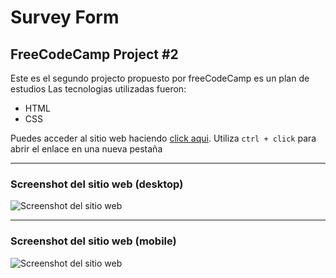 # Survey Form

## FreeCodeCamp Project #2

Este es el segundo projecto propuesto por freeCodeCamp es un plan de estudios
Las tecnologias utilizadas fueron:

- HTML
- CSS

Puedes acceder al sitio web haciendo [click aqui](https://jruizsilva-survey-form.netlify.app/). Utiliza `ctrl + click` para abrir el enlace en una nueva pestaña

---

### Screenshot del sitio web (desktop)

![Screenshot del sitio web](https://awesomescreenshot.s3.amazonaws.com/image/1849999/6210278-91416dfd3e59e9261dbf78ad6099d50e.png?X-Amz-Algorithm=AWS4-HMAC-SHA256&X-Amz-Credential=AKIAJSCJQ2NM3XLFPVKA%2F20210218%2Fus-east-1%2Fs3%2Faws4_request&X-Amz-Date=20210218T183545Z&X-Amz-Expires=28800&X-Amz-SignedHeaders=host&X-Amz-Signature=22cffff9dbf3b8515f3c25eed810f27d45bf11231bcfe99ce8f4f3fe585af657 "Vista del sitio en desktop")

---

### Screenshot del sitio web (mobile)

![Screenshot del sitio web](https://awesomescreenshot.s3.amazonaws.com/image/1849999/6210283-111ea9438df103bee8ce3fea8ea468ab.png?X-Amz-Algorithm=AWS4-HMAC-SHA256&X-Amz-Credential=AKIAJSCJQ2NM3XLFPVKA%2F20210218%2Fus-east-1%2Fs3%2Faws4_request&X-Amz-Date=20210218T183557Z&X-Amz-Expires=28800&X-Amz-SignedHeaders=host&X-Amz-Signature=31c15b983f926f9dd48addf8a823d850f14e70709b40390683dd8f226949a1c4 "Vista del sitio en mobile")
